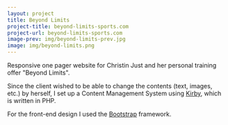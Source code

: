 ```yaml
---
layout: project
title: Beyond Limits
project-title: beyond-limits-sports.com
project-url: beyond-limits-sports.com
image-prev: img/beyond-limits-prev.jpg
image: img/beyond-limits.png
---
```


Responsive one pager website for Christin Just and her personal training offer "Beyond Limits".

Since the client wished to be able to change the contents (text, images, etc.) by herself, I set up a Content Management System using [Kirby](https://getkirby.com), which is written in PHP.

For the front-end design I used the [Bootstrap](http://responsive-nav.com/) framework.
